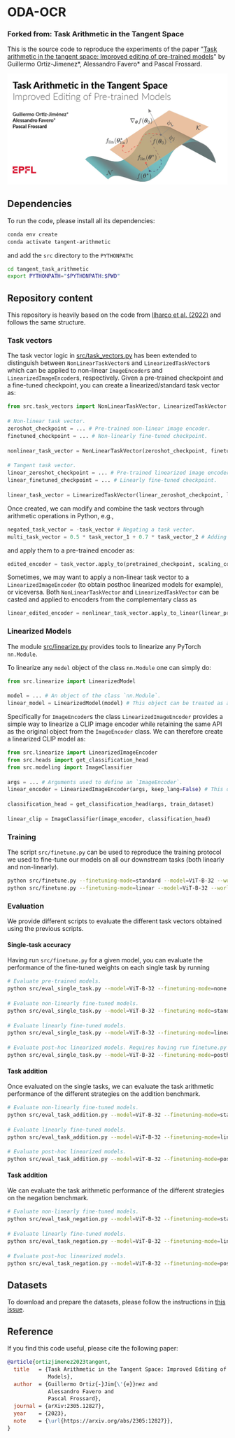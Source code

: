 # ODA-OCR
### Forked from: Task Arithmetic in the Tangent Space

This is the source code to reproduce the experiments of the paper "[Task arithmetic in the tangent space: Improved editing of pre-trained models](https://arxiv.org/abs/2305.12827)" by Guillermo Ortiz-Jimenez*, Alessandro Favero* and Pascal Frossard.

![](figures/tangent.jpg)

## Dependencies

To run the code, please install all its dependencies:
```sh
conda env create
conda activate tangent-arithmetic
```
and add the `src` directory to the `PYTHONPATH`:
```sh
cd tangent_task_arithmetic
export PYTHONPATH="$PYTHONPATH:$PWD"
```

## Repository content

This repository is heavily based on the code from [Ilharco et al. (2022)](https://github.com/mlfoundations/task_vectors) and follows the same structure.

### Task vectors

The task vector logic in [src/task_vectors.py](src/task_vectors.py) has been extended to distinguish between `NonLinearTaskVector`s and `LinearizedTaskVector`s which can be applied to non-linear `ImageEncoder`s and `LinearizedImageEncoder`s, respectively. Given a pre-trained checkpoint and a fine-tuned checkpoint, you can create a linearized/standard task vector as:

```python
from src.task_vectors import NonLinearTaskVector, LinearizedTaskVector

# Non-linear task vector.
zeroshot_checkpoint = ... # Pre-trained non-linear image encoder.
finetuned_checkpoint = ... # Non-linearly fine-tuned checkpoint.

nonlinear_task_vector = NonLinearTaskVector(zeroshot_checkpoint, finetuned_checkpoint)

# Tangent task vector.
linear_zeroshot_checkpoint = ... # Pre-trained linearized image encoder.
linear_finetuned_checkpoint = ... # Linearly fine-tuned checkpoint.

linear_task_vector = LinearizedTaskVector(linear_zeroshot_checkpoint, linear_finetuned_checkpoint)
```

Once created, we can modify and combine the task vectors through arithmetic operations in Python, e.g.,
```python
negated_task_vector = -task_vector # Negating a task vector.
multi_task_vector = 0.5 * task_vector_1 + 0.7 * task_vector_2 # Adding two vectors.
```
and apply them to a pre-trained encoder as:
```python
edited_encoder = task_vector.apply_to(pretrained_checkpoint, scaling_coef=0.8)
```

Sometimes, we may want to apply a non-linear task vector to a `LinearizedImageEncoder` (to obtain posthoc linearized models for example), or viceversa. Both `NonLinearTaskVector` and `LinearizedTaskVector` can be casted and applied to encoders from the complementary class as
```python
linear_edited_encoder = nonlinear_task_vector.apply_to_linear(linear_pretrained_encoder, scaling_coef=0.8)
```

### Linearized Models

The module [src/linearize.py](src/linearize.py) provides tools to linearize any PyTorch `nn.Module`.

To linearize any `model` object of the class `nn.Module` one can simply do:
```python
from src.linearize import LinearizedModel

model = ... # An object of the class `nn.Module`.
linear_model = LinearizedModel(model) # This object can be treated as any other `nn.Module`.
```
Specifically for `ImageEncoder`s the class `LinearizedImageEncoder` provides a simple way to linearize a CLIP image encoder while retaining the same API as the original object from the `ImageEncoder` class. We can therefore create a linearized CLIP model as:
```python
from src.linearize import LinearizedImageEncoder
from src.heads import get_classification_head
from src.modeling import ImageClassifier

args = ... # Arguments used to define an `ImageEncoder`.
linear_encoder = LinearizedImageEncoder(args, keep_lang=False) # This object can be treated as any other `ImageEncoder`.

classification_head = get_classification_head(args, train_dataset)

linear_clip = ImageClassifier(image_encoder, classification_head)
```
### Training

The script `src/finetune.py` can be used to reproduce the training protocol we used to fine-tune our models on all our downstream tasks (both linearly and non-linearly).
```sh 
python src/finetune.py --finetuning-mode=standard --model=ViT-B-32 --world-size=2 # Finetune non-linearly on 2 GPUs
python src/finetune.py --finetuning-mode=linear --model=ViT-B-32 --world-size=2 # Finetune non-linearly on 2 GPUs
```

### Evaluation

We provide different scripts to evaluate the different task vectors obtained using the previous scripts.

#### Single-task accuracy
Having run `src/finetune.py` for a given model, you can evaluate the performance of the fine-tuned weights on each single task by running
```sh 
# Evaluate pre-trained models.
python src/eval_single_task.py --model=ViT-B-32 --finetuning-mode=none

# Evaluate non-linearly fine-tuned models.
python src/eval_single_task.py --model=ViT-B-32 --finetuning-mode=standard

# Evaluate linearly fine-tuned models.
python src/eval_single_task.py --model=ViT-B-32 --finetuning-mode=linear

# Evaluate post-hoc linearized models. Requires having run finetune.py with --finetuning=mode=standard.
python src/eval_single_task.py --model=ViT-B-32 --finetuning-mode=posthoc
```

#### Task addition
Once evaluated on the single tasks, we can evaluate the task arithmetic performance of the different strategies on the addition benchmark.
```sh 
# Evaluate non-linearly fine-tuned models.
python src/eval_task_addition.py --model=ViT-B-32 --finetuning-mode=standard

# Evaluate linearly fine-tuned models.
python src/eval_task_addition.py --model=ViT-B-32 --finetuning-mode=linear

# Evaluate post-hoc linearized models.
python src/eval_task_addition.py --model=ViT-B-32 --finetuning-mode=posthoc
```

#### Task addition
We can evaluate the task arithmetic performance of the different strategies on the negation benchmark.
```sh 
# Evaluate non-linearly fine-tuned models.
python src/eval_task_negation.py --model=ViT-B-32 --finetuning-mode=standard

# Evaluate linearly fine-tuned models.
python src/eval_task_negation.py --model=ViT-B-32 --finetuning-mode=linear

# Evaluate post-hoc linearized models.
python src/eval_task_negation.py --model=ViT-B-32 --finetuning-mode=posthoc
```

## Datasets
To download and prepare the datasets, please follow the instructions in [this issue](https://github.com/mlfoundations/task_vectors/issues/1).

## Reference
If you find this code useful, please cite the following paper:
```bibtex
@article{ortizjimenez2023tangent,
  title   = {Task Arithmetic in the Tangent Space: Improved Editing of Pre-Trained
             Models},
  author  = {Guillermo Ortiz{-}Jim{\'{e}}nez and
             Alessandro Favero and
             Pascal Frossard},
  journal = {arXiv:2305.12827},
  year    = {2023},
  note    = {\url{https://arxiv.org/abs/2305:12827}},
}
```

